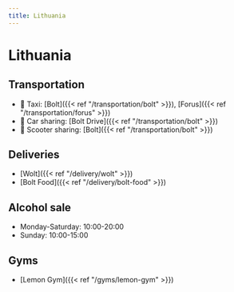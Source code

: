 ```yaml
---
title: Lithuania
---
```


# Lithuania

## Transportation
- 🚕 Taxi: [Bolt]({{< ref "/transportation/bolt" >}}), [Forus]({{< ref "/transportation/forus" >}})
- 🚙 Car sharing: [Bolt Drive]({{< ref "/transportation/bolt" >}})
- 🛴 Scooter sharing: [Bolt]({{< ref "/transportation/bolt" >}})

## Deliveries
- [Wolt]({{< ref "/delivery/wolt" >}})
- [Bolt Food]({{< ref "/delivery/bolt-food" >}})

## Alcohol sale
- Monday-Saturday: 10:00-20:00 
- Sunday: 10:00-15:00

## Gyms
- [Lemon Gym]({{< ref "/gyms/lemon-gym" >}})
